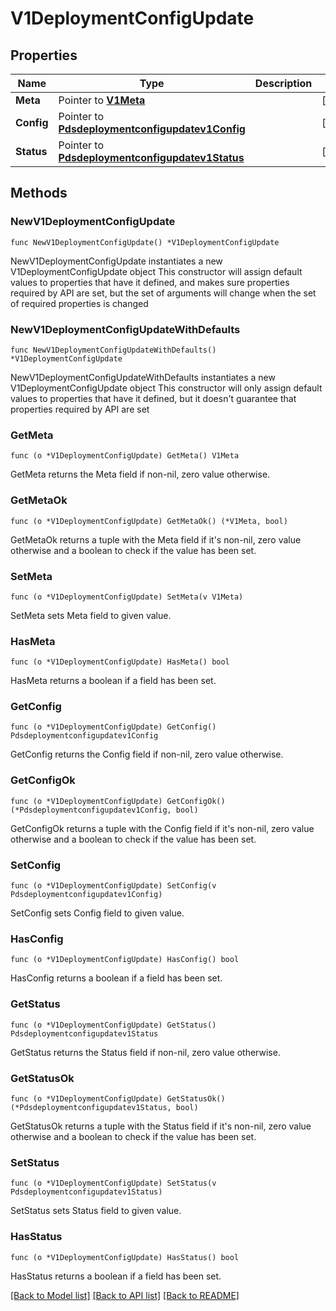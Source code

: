 # V1DeploymentConfigUpdate

## Properties

Name | Type | Description | Notes
------------ | ------------- | ------------- | -------------
**Meta** | Pointer to [**V1Meta**](V1Meta.md) |  | [optional] 
**Config** | Pointer to [**Pdsdeploymentconfigupdatev1Config**](Pdsdeploymentconfigupdatev1Config.md) |  | [optional] 
**Status** | Pointer to [**Pdsdeploymentconfigupdatev1Status**](Pdsdeploymentconfigupdatev1Status.md) |  | [optional] 

## Methods

### NewV1DeploymentConfigUpdate

`func NewV1DeploymentConfigUpdate() *V1DeploymentConfigUpdate`

NewV1DeploymentConfigUpdate instantiates a new V1DeploymentConfigUpdate object
This constructor will assign default values to properties that have it defined,
and makes sure properties required by API are set, but the set of arguments
will change when the set of required properties is changed

### NewV1DeploymentConfigUpdateWithDefaults

`func NewV1DeploymentConfigUpdateWithDefaults() *V1DeploymentConfigUpdate`

NewV1DeploymentConfigUpdateWithDefaults instantiates a new V1DeploymentConfigUpdate object
This constructor will only assign default values to properties that have it defined,
but it doesn't guarantee that properties required by API are set

### GetMeta

`func (o *V1DeploymentConfigUpdate) GetMeta() V1Meta`

GetMeta returns the Meta field if non-nil, zero value otherwise.

### GetMetaOk

`func (o *V1DeploymentConfigUpdate) GetMetaOk() (*V1Meta, bool)`

GetMetaOk returns a tuple with the Meta field if it's non-nil, zero value otherwise
and a boolean to check if the value has been set.

### SetMeta

`func (o *V1DeploymentConfigUpdate) SetMeta(v V1Meta)`

SetMeta sets Meta field to given value.

### HasMeta

`func (o *V1DeploymentConfigUpdate) HasMeta() bool`

HasMeta returns a boolean if a field has been set.

### GetConfig

`func (o *V1DeploymentConfigUpdate) GetConfig() Pdsdeploymentconfigupdatev1Config`

GetConfig returns the Config field if non-nil, zero value otherwise.

### GetConfigOk

`func (o *V1DeploymentConfigUpdate) GetConfigOk() (*Pdsdeploymentconfigupdatev1Config, bool)`

GetConfigOk returns a tuple with the Config field if it's non-nil, zero value otherwise
and a boolean to check if the value has been set.

### SetConfig

`func (o *V1DeploymentConfigUpdate) SetConfig(v Pdsdeploymentconfigupdatev1Config)`

SetConfig sets Config field to given value.

### HasConfig

`func (o *V1DeploymentConfigUpdate) HasConfig() bool`

HasConfig returns a boolean if a field has been set.

### GetStatus

`func (o *V1DeploymentConfigUpdate) GetStatus() Pdsdeploymentconfigupdatev1Status`

GetStatus returns the Status field if non-nil, zero value otherwise.

### GetStatusOk

`func (o *V1DeploymentConfigUpdate) GetStatusOk() (*Pdsdeploymentconfigupdatev1Status, bool)`

GetStatusOk returns a tuple with the Status field if it's non-nil, zero value otherwise
and a boolean to check if the value has been set.

### SetStatus

`func (o *V1DeploymentConfigUpdate) SetStatus(v Pdsdeploymentconfigupdatev1Status)`

SetStatus sets Status field to given value.

### HasStatus

`func (o *V1DeploymentConfigUpdate) HasStatus() bool`

HasStatus returns a boolean if a field has been set.


[[Back to Model list]](../README.md#documentation-for-models) [[Back to API list]](../README.md#documentation-for-api-endpoints) [[Back to README]](../README.md)



